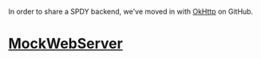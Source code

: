 In order to share a SPDY backend, we've moved in with [OkHttp](https://github.com/square/okhttp) on GitHub.

# [MockWebServer](https://github.com/square/okhttp/tree/master/mockwebserver) #